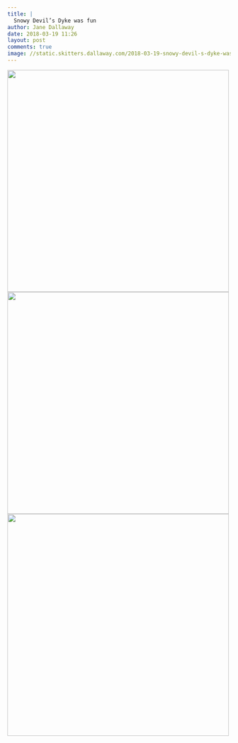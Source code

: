 ```yaml
---
title: |
  Snowy Devil’s Dyke was fun
author: Jane Dallaway
date: 2018-03-19 11:26
layout: post
comments: true
image: //static.skitters.dallaway.com/2018-03-19-snowy-devil-s-dyke-was-fun-thumb-1-IMG-2289.JPG
---
```


<div>
        <a href="//static.skitters.dallaway.com/2018-03-19-snowy-devil-s-dyke-was-fun-fullsize-1-IMG-2289.JPG">
          <img src="//static.skitters.dallaway.com/2018-03-19-snowy-devil-s-dyke-was-fun-thumb-1-IMG-2289.JPG" width="500" height="500"/>
        </a>
      </div><div>
        <a href="//static.skitters.dallaway.com/2018-03-19-snowy-devil-s-dyke-was-fun-fullsize-2-IMG-2290.JPG">
          <img src="//static.skitters.dallaway.com/2018-03-19-snowy-devil-s-dyke-was-fun-thumb-2-IMG-2290.JPG" width="500" height="500"/>
        </a>
      </div><div>
        <a href="//static.skitters.dallaway.com/2018-03-19-snowy-devil-s-dyke-was-fun-fullsize-3-IMG-2291.JPG">
          <img src="//static.skitters.dallaway.com/2018-03-19-snowy-devil-s-dyke-was-fun-thumb-3-IMG-2291.JPG" width="500" height="500"/>
        </a>
      </div>


   
      